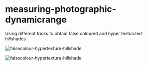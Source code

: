 # measuring-photographic-dynamicrange
Using different tricks to obtain false coloured and hyper texturized hillshades

![falsecolour-hypertexture-hillshade](/hillshadecolour.png)

![falsecolour-hypertexture-hillshade](/hillshadeofhillshade.png)
